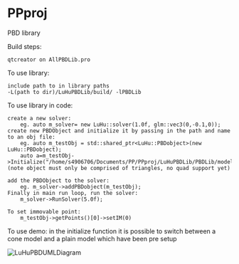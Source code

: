 # PPproj
PBD library

Build steps:

	qtcreator on AllPBDLib.pro

To use library:

	include path to in library paths 
	-L(path to dir)/LuHuPBDLib/build/ -lPBDLib 

To use library in code:
	
	create a new solver:
		eg. auto m_solver= new LuHu::solver(1.0f, glm::vec3(0,-0.1,0));
	create new PBDObject and initialize it by passing in the path and name to an obj file:
		eg. auto m_testObj = std::shared_ptr<LuHu::PBDobject>(new LuHu::PBDobject);
		auto a=m_testObj->Initialize("/home/s4906706/Documents/PP/PPproj/LuHuPBDLib/PBDLib/models/plaine.obj",0,glm::vec3(0,5,0));
	(note object must only be comprised of triangles, no quad support yet)

	add the PBDObject to the solver:
		eg. m_solver->addPBDobject(m_testObj);
	Finally in main run loop, run the solver:
		m_solver->RunSolver(5.0f);

	To set immovable point:
		m_testObj->getPoints()[0]->setIM(0)

To use demo:
	in the initialize function it is possible to switch between a cone model and a plain model which have been pre setup

![LuHuPBDUMLDiagram](https://user-images.githubusercontent.com/22621061/54531231-b13f5180-497c-11e9-95e9-2467184c3e19.png)
